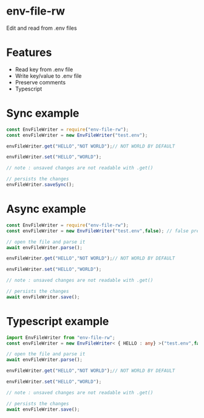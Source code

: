 # env-file-rw
Edit and read from .env files

# Features

- Read key from .env file
- Write key/value to .env file
- Preserve comments
- Typescript

# Sync example
```js
const EnvFileWriter = require("env-file-rw");
const envFileWriter = new EnvFileWriter("test.env");

envFileWriter.get("HELLO","NOT WORLD");// NOT WORLD BY DEFAULT

envFileWriter.set("HELLO","WORLD");

// note : unsaved changes are not readable with .get()

// persists the changes
envFileWriter.saveSync();
```

# Async example
```js
const EnvFileWriter = require("env-file-rw");
const envFileWriter = new EnvFileWriter("test.env",false); // false prevents direct sync parsing

// open the file and parse it
await envFileWriter.parse();

envFileWriter.get("HELLO","NOT WORLD");// NOT WORLD BY DEFAULT

envFileWriter.set("HELLO","WORLD");

// note : unsaved changes are not readable with .get()

// persists the changes
await envFileWriter.save();
```

# Typescript example
```ts
import EnvFileWriter from "env-file-rw";
const envFileWriter = new EnvFileWriter< { HELLO : any} >("test.env",false); // you can specify the structure of the env file for the get()

// open the file and parse it
await envFileWriter.parse();

envFileWriter.get("HELLO","NOT WORLD");// NOT WORLD BY DEFAULT

envFileWriter.set("HELLO","WORLD");

// note : unsaved changes are not readable with .get()

// persists the changes
await envFileWriter.save();
```